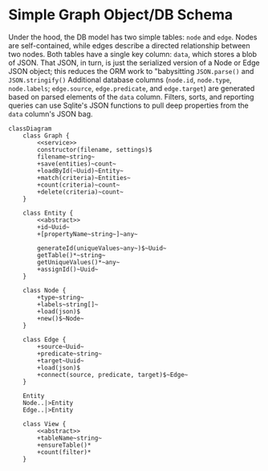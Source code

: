 # Simple Graph Object/DB Schema

Under the hood, the DB model has two simple tables: `node` and `edge`. Nodes are self-contained, while edges describe a directed relationship between two nodes. Both tables have a single key column: `data`, which stores a blob of JSON. That JSON, in turn, is just the serialized version of a Node or Edge JSON object; this reduces the ORM work to "babysitting `JSON.parse()` and `JSON.stringify()` Additional database columns (`node.id`, `node.type`, `node.labels`; `edge.source`, `edge.predicate`, and `edge.target`) are generated based on parsed elements of the `data` column. Filters, sorts, and reporting queries can use Sqlite's JSON functions to pull deep properties from the `data` column's JSON bag.


```mermaid
classDiagram
    class Graph {
        <<service>>
        constructor(filename, settings)$
        filename~string~
        +save(entities)~count~
        +loadById(~Uuid)~Entity~
        +match(criteria)~Entities~
        +count(criteria)~count~
        +delete(criteria)~count~
    }

    class Entity {
        <<abstract>>
        +id~Uuid~
        +[propertyName~string~]~any~
    
        generateId(uniqueValues~any~)$~Uuid~
        getTable()*~string~
        getUniqueValues()*~any~
        +assignId()~Uuid~
    }
    
    class Node {
        +type~string~
        +labels~string[]~
        +load(json)$
        +new()$~Node~
    }

    class Edge {
        +source~Uuid~
        +predicate~string~
        +target~Uuid~
        +load(json)$
        +connect(source, predicate, target)$~Edge~
    }

    Entity
    Node..|>Entity
    Edge..|>Entity
    
    class View {
        <<abstract>>
        +tableName~string~
        +ensureTable()*
        +count(filter)*
    }
```